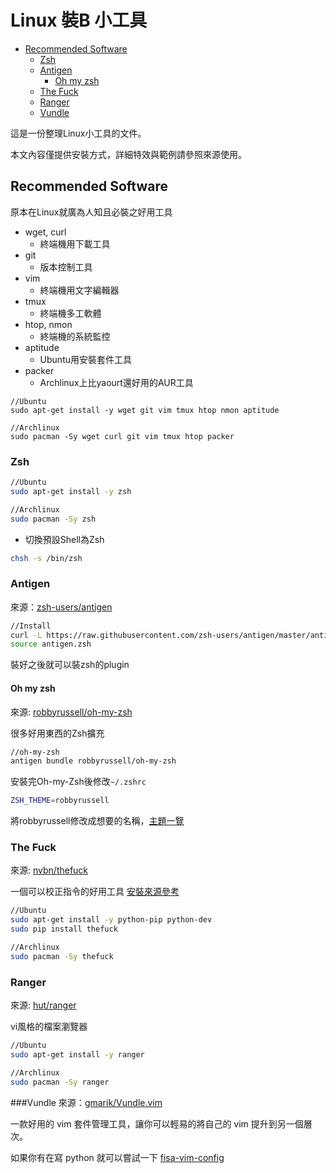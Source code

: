 Linux 裝B 小工具
===

<!-- TOC depth:6 withLinks:1 updateOnSave:1 -->

- [Recommended Software](#recommended-software)
	- [Zsh](#zsh)
	- [Antigen](#antigen)
		- [Oh my zsh](#oh-my-zsh)
	- [The Fuck](#the-fuck)
	- [Ranger](#ranger)
	- [Vundle](#vundle)

<!-- /TOC -->

這是一份整理Linux小工具的文件。

本文內容僅提供安裝方式，詳細特效與範例請參照來源使用。

## Recommended Software
原本在Linux就廣為人知且必裝之好用工具

- wget, curl
  - 終端機用下載工具
- git
  - 版本控制工具
- vim
  - 終端機用文字編輯器
- tmux
  - 終端機多工軟體
- htop, nmon
  - 終端機的系統監控
- aptitude
  - Ubuntu用安裝套件工具
- packer
  - Archlinux上比yaourt還好用的AUR工具

```
//Ubuntu
sudo apt-get install -y wget git vim tmux htop nmon aptitude
```

```
//Archlinux
sudo pacman -Sy wget curl git vim tmux htop packer
```

### Zsh

```bash
//Ubuntu
sudo apt-get install -y zsh
```

```bash
//Archlinux
sudo pacman -Sy zsh
```

- 切換預設Shell為Zsh

```bash
chsh -s /bin/zsh
```


### Antigen
來源：[zsh-users/antigen](https://github.com/zsh-users/antigen)

```bash
//Install
curl -L https://raw.githubusercontent.com/zsh-users/antigen/master/antigen.zsh > antigen.zsh
source antigen.zsh
```

裝好之後就可以裝zsh的plugin
#### Oh my zsh
來源: [robbyrussell/oh-my-zsh](https://github.com/robbyrussell/oh-my-zsh)

很多好用東西的Zsh擴充

```bash
//oh-my-zsh
antigen bundle robbyrussell/oh-my-zsh
```

安裝完Oh-my-Zsh後修改`~/.zshrc`
```bash
ZSH_THEME=robbyrussell
```
將robbyrussell修改成想要的名稱，[主題一覽](https://github.com/robbyrussell/oh-my-zsh/wiki/themes)

### The Fuck
來源: [nvbn/thefuck](https://github.com/nvbn/thefuck)

一個可以校正指令的好用工具
[安裝來源參考](https://github.com/nvbn/thefuck/wiki/Installation)

```bash
//Ubuntu
sudo apt-get install -y python-pip python-dev
sudo pip install thefuck
```

```bash
//Archlinux
sudo pacman -Sy thefuck
```
### Ranger
來源: [hut/ranger](https://github.com/hut/ranger)

vi風格的檔案瀏覽器
```bash
//Ubuntu
sudo apt-get install -y ranger
```

```bash
//Archlinux
sudo pacman -Sy ranger
```

###Vundle
來源：[gmarik/Vundle.vim](https://github.com/gmarik/Vundle.vim)

一款好用的 vim 套件管理工具，讓你可以輕易的將自己的 vim 提升到另一個層次。

如果你有在寫 python 就可以嘗試一下 [fisa-vim-config](https://github.com/fisadev/fisa-vim-config)
